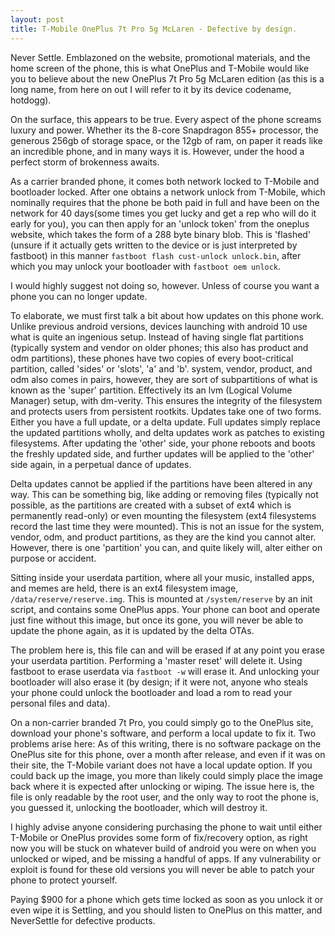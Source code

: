 ```yaml
---
layout: post
title: T-Mobile OnePlus 7t Pro 5g McLaren - Defective by design.
---
```


Never Settle. Emblazoned on the website, promotional materials, and the home screen
of the phone, this is what OnePlus and T-Mobile would like you to believe about the
new OnePlus 7t Pro 5g McLaren edition (as this is a long name, from here on out I
will refer to it by its device codename, hotdogg).

On the surface, this appears to be true. Every aspect of the phone screams luxury
and power. Whether its the 8-core Snapdragon 855+ processor, the generous 256gb of
storage space, or the 12gb of ram, on paper it reads like an incredible phone, and
in many ways it is. However, under the hood a perfect storm of brokenness awaits.

As a carrier branded phone, it comes both network locked to T-Mobile and bootloader
locked. After one obtains a network unlock from T-Mobile, which nominally requires
that the phone be both paid in full and have been on the network for 40 days(some
times you get lucky and get a rep who will do it early for you), you can then apply
for an 'unlock token' from the oneplus website, which takes the form of a 288 byte
binary blob. This is 'flashed' (unsure if it actually gets written to the device or
is just interpreted by fastboot) in this manner `fastboot flash cust-unlock unlock.bin`,
after which you may unlock your bootloader with `fastboot oem unlock`.

I would highly suggest not doing so, however. Unless of course you want a phone you
can no longer update.

To elaborate, we must first talk a bit about how updates on this phone work. Unlike
previous android versions, devices launching with android 10 use what is quite an
ingenious setup. Instead of having single flat partitions (typically system and
vendor on older phones; this also has product and odm partitions), these phones have
two copies of every boot-critical partition, called 'sides' or 'slots', 'a' and 'b'.
system, vendor, product, and odm also comes in pairs, however, they are sort of
subpartitions of what is known as the 'super' partition. Effectively its an lvm
(Logical Volume Manager) setup, with dm-verity. This ensures the integrity of the
filesystem and protects users from persistent rootkits. Updates take one of two forms.
Either you have a full update, or a delta update. Full updates simply replace the
updated partitions wholly, and delta updates work as patches to existing filesystems.
After updating the 'other' side, your phone reboots and boots the freshly updated
side, and further updates will be applied to the 'other' side again, in a perpetual
dance of updates.

Delta updates cannot be applied if the partitions have been altered in any way.
This can be something big, like adding or removing files (typically not possible,
as the partitions are created with a subset of ext4 which is permanently read-only)
or even mounting the filesystem (ext4 filesystems record the last time they were
mounted). This is not an issue for the system, vendor, odm, and product partitions,
as they are the kind you cannot alter. However, there is one 'partition' you can,
and quite likely will, alter either on purpose or accident.

Sitting inside your userdata partition, where all your music, installed apps, and
memes are held, there is an ext4 filesystem image, `/data/reserve/reserve.img`. This
is mounted at `/system/reserve` by an init script, and contains some OnePlus apps.
Your phone can boot and operate just fine without this image, but once its gone,
you will never be able to update the phone again, as it is updated by the delta OTAs.

The problem here is, this file can and will be erased if at any point you erase
your userdata partition. Performing a 'master reset' will delete it. Using fastboot
to erase userdata via `fastboot -w` will erase it. And unlocking your bootloader
will also erase it (by design; if it were not, anyone who steals your phone could
unlock the bootloader and load a rom to read your personal files and data).

On a non-carrier branded 7t Pro, you could simply go to the OnePlus site, download
your phone's software, and perform a local update to fix it. Two problems arise here:
As of this writing, there is no software package on the OnePlus site for this phone,
over a month after release, and even if it was on their site, the T-Mobile variant
does not have a local update option. If you could back up the image, you more than
likely could simply place the image back where it is expected after unlocking or
wiping. The issue here is, the file is only readable by the root user, and the
only way to root the phone is, you guessed it, unlocking the bootloader, which will
destroy it.

I highly advise anyone considering purchasing the phone to wait until either T-Mobile
or OnePlus provides some form of fix/recovery option, as right now you will be stuck
on whatever build of android you were on when you unlocked or wiped, and be missing
a handful of apps. If any vulnerability or exploit is found for these old versions
you will never be able to patch your phone to protect yourself.

Paying $900 for a phone which gets time locked as soon as you unlock it or even wipe
it is Settling, and you should listen to OnePlus on this matter, and NeverSettle for
defective products.
